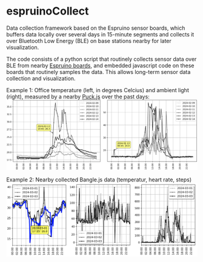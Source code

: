 # espruinoCollect
Data collection framework based on the Espruino sensor boards, which buffers data locally over several days in 15-minute segments and collects it over Bluetooth Low Energy (BLE) on base stations nearby for later visualization. 

The code consists of a python script that routinely collects sensor data over BLE from nearby [Espruino boards](https://www.espruino.com/), and embedded javascript code on these boards that routinely samples the data. This allows long-term sensor data collection and visualization.

Example 1: Office temperature (left, in degrees Celcius) and ambient light (right), measured by a nearby [Puck.js](https://www.puck-js.com/) over the past days:
![example plot](https://github.com/kristofvl/espruinoCollect/blob/main/plot.png?raw=true)

Example 2: Nearby collected Bangle.js data (temperatur, heart rate, steps)
![example plot](https://github.com/kristofvl/espruinoCollect/blob/main/plot_Bangle.png?raw=true)
